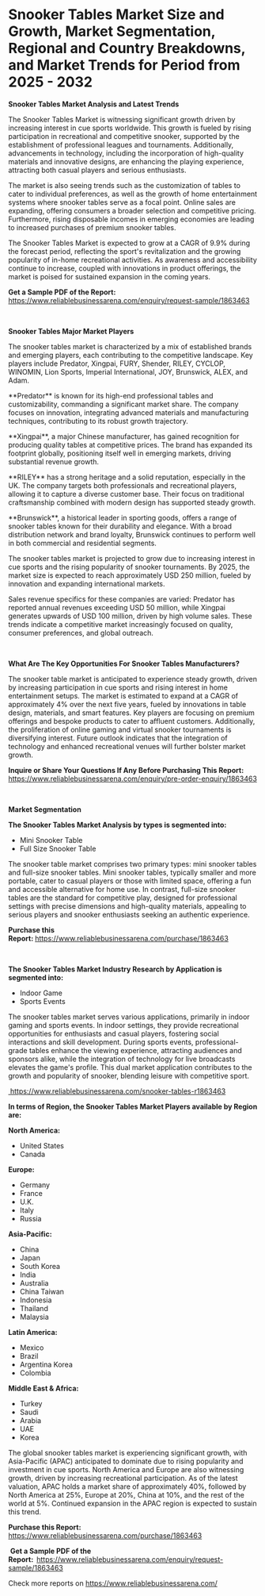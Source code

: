 <p><h1>Snooker Tables Market Size and Growth, Market Segmentation, Regional and Country Breakdowns, and Market Trends for Period from 2025 -  2032</h1></p><p><strong>Snooker Tables Market Analysis and Latest Trends</strong></p>
<p><p>The Snooker Tables Market is witnessing significant growth driven by increasing interest in cue sports worldwide. This growth is fueled by rising participation in recreational and competitive snooker, supported by the establishment of professional leagues and tournaments. Additionally, advancements in technology, including the incorporation of high-quality materials and innovative designs, are enhancing the playing experience, attracting both casual players and serious enthusiasts.</p><p>The market is also seeing trends such as the customization of tables to cater to individual preferences, as well as the growth of home entertainment systems where snooker tables serve as a focal point. Online sales are expanding, offering consumers a broader selection and competitive pricing. Furthermore, rising disposable incomes in emerging economies are leading to increased purchases of premium snooker tables.</p><p>The Snooker Tables Market is expected to grow at a CAGR of 9.9% during the forecast period, reflecting the sport's revitalization and the growing popularity of in-home recreational activities. As awareness and accessibility continue to increase, coupled with innovations in product offerings, the market is poised for sustained expansion in the coming years.</p></p>
<p><strong>Get a Sample PDF of the Report:&nbsp;</strong> <a href="https://www.reliablebusinessarena.com/enquiry/request-sample/1863463?utm_campaign=2136&utm_medium=2&utm_source=Github&utm_content=ia&utm_term=07022025&utm_id=snooker-tables">https://www.reliablebusinessarena.com/enquiry/request-sample/1863463</a></p>
<p>&nbsp;</p>
<p><strong>Snooker Tables Major Market Players</strong></p>
<p><p>The snooker tables market is characterized by a mix of established brands and emerging players, each contributing to the competitive landscape. Key players include Predator, Xingpai, FURY, Shender, RILEY, CYCLOP, WINOMIN, Lion Sports, Imperial International, JOY, Brunswick, ALEX, and Adam.</p><p>**Predator** is known for its high-end professional tables and customizability, commanding a significant market share. The company focuses on innovation, integrating advanced materials and manufacturing techniques, contributing to its robust growth trajectory. </p><p>**Xingpai**, a major Chinese manufacturer, has gained recognition for producing quality tables at competitive prices. The brand has expanded its footprint globally, positioning itself well in emerging markets, driving substantial revenue growth.</p><p>**RILEY** has a strong heritage and a solid reputation, especially in the UK. The company targets both professionals and recreational players, allowing it to capture a diverse customer base. Their focus on traditional craftsmanship combined with modern design has supported steady growth.</p><p>**Brunswick**, a historical leader in sporting goods, offers a range of snooker tables known for their durability and elegance. With a broad distribution network and brand loyalty, Brunswick continues to perform well in both commercial and residential segments.</p><p>The snooker tables market is projected to grow due to increasing interest in cue sports and the rising popularity of snooker tournaments. By 2025, the market size is expected to reach approximately USD 250 million, fueled by innovation and expanding international markets.</p><p>Sales revenue specifics for these companies are varied: Predator has reported annual revenues exceeding USD 50 million, while Xingpai generates upwards of USD 100 million, driven by high volume sales. These trends indicate a competitive market increasingly focused on quality, consumer preferences, and global outreach.</p></p>
<p>&nbsp;</p>
<p><strong>What Are The Key Opportunities For Snooker Tables Manufacturers?</strong></p>
<p><p>The snooker table market is anticipated to experience steady growth, driven by increasing participation in cue sports and rising interest in home entertainment setups. The market is estimated to expand at a CAGR of approximately 4% over the next five years, fueled by innovations in table design, materials, and smart features. Key players are focusing on premium offerings and bespoke products to cater to affluent customers. Additionally, the proliferation of online gaming and virtual snooker tournaments is diversifying interest. Future outlook indicates that the integration of technology and enhanced recreational venues will further bolster market growth.</p></p>
<p><strong>Inquire or Share Your Questions If Any Before Purchasing This Report:</strong> <a href="https://www.reliablebusinessarena.com/enquiry/pre-order-enquiry/1863463?utm_campaign=2136&utm_medium=2&utm_source=Github&utm_content=ia&utm_term=07022025&utm_id=snooker-tables">https://www.reliablebusinessarena.com/enquiry/pre-order-enquiry/1863463</a></p>
<p>&nbsp;</p>
<p><strong>Market Segmentation</strong></p>
<p><strong>The Snooker Tables Market Analysis by types is segmented into:</strong></p>
<p><ul><li>Mini Snooker Table</li><li>Full Size Snooker Table</li></ul></p>
<p><p>The snooker table market comprises two primary types: mini snooker tables and full-size snooker tables. Mini snooker tables, typically smaller and more portable, cater to casual players or those with limited space, offering a fun and accessible alternative for home use. In contrast, full-size snooker tables are the standard for competitive play, designed for professional settings with precise dimensions and high-quality materials, appealing to serious players and snooker enthusiasts seeking an authentic experience.</p></p>
<p><strong>Purchase this Report:&nbsp;</strong><a href="https://www.reliablebusinessarena.com/purchase/1863463?utm_campaign=2136&utm_medium=2&utm_source=Github&utm_content=ia&utm_term=07022025&utm_id=snooker-tables">https://www.reliablebusinessarena.com/purchase/1863463</a></p>
<p>&nbsp;</p>
<p><strong>The Snooker Tables Market Industry Research by Application is segmented into:</strong></p>
<p><ul><li>Indoor Game</li><li>Sports Events</li></ul></p>
<p><p>The snooker tables market serves various applications, primarily in indoor gaming and sports events. In indoor settings, they provide recreational opportunities for enthusiasts and casual players, fostering social interactions and skill development. During sports events, professional-grade tables enhance the viewing experience, attracting audiences and sponsors alike, while the integration of technology for live broadcasts elevates the game's profile. This dual market application contributes to the growth and popularity of snooker, blending leisure with competitive sport.</p></p>
<p><a href="https://www.reliablebusinessarena.com/snooker-tables-r1863463?utm_campaign=2136&utm_medium=2&utm_source=Github&utm_content=ia&utm_term=07022025&utm_id=snooker-tables">&nbsp;https://www.reliablebusinessarena.com/snooker-tables-r1863463</a></p>
<p><strong>In terms of Region, the Snooker Tables Market Players available by Region are:</strong></p>
<p>
    <p> <strong> North America: </strong>
        <ul>
            <li>United States</li>
            <li>Canada</li>
        </ul>
        </p> 
    <p> <strong> Europe: </strong>
        <ul>
            <li>Germany</li>
            <li>France</li>
            <li>U.K.</li>
            <li>Italy</li>
            <li>Russia</li>
        </ul>
        </p> 
    <p> <strong> Asia-Pacific: </strong>
        <ul>
            <li>China</li>
            <li>Japan</li>
            <li>South Korea</li>
            <li>India</li>
            <li>Australia</li>
            <li>China Taiwan</li>
            <li>Indonesia</li>
            <li>Thailand</li>
            <li>Malaysia</li>
        </ul>
        </p> 
    <p> <strong> Latin America: </strong>
        <ul>
            <li>Mexico</li>
            <li>Brazil</li>
            <li>Argentina Korea</li>
            <li>Colombia</li>
        </ul>
        </p> 
    <p> <strong> Middle East & Africa: </strong>
        <ul>
            <li>Turkey</li>
            <li>Saudi</li>
            <li>Arabia</li>
            <li>UAE</li>
            <li>Korea</li>
        </ul>
    </p>
    </p>
<p><p>The global snooker tables market is experiencing significant growth, with Asia-Pacific (APAC) anticipated to dominate due to rising popularity and investment in cue sports. North America and Europe are also witnessing growth, driven by increasing recreational participation. As of the latest valuation, APAC holds a market share of approximately 40%, followed by North America at 25%, Europe at 20%, China at 10%, and the rest of the world at 5%. Continued expansion in the APAC region is expected to sustain this trend.</p></p>
<p><strong>Purchase this Report: </strong><a href="https://www.reliablebusinessarena.com/purchase/1863463?utm_campaign=2136&utm_medium=2&utm_source=Github&utm_content=ia&utm_term=07022025&utm_id=snooker-tables">https://www.reliablebusinessarena.com/purchase/1863463</a></p>
<p>&nbsp;<strong>Get a Sample PDF of the Report:&nbsp;&nbsp;</strong><a href="https://www.reliablebusinessarena.com/enquiry/request-sample/1863463?utm_campaign=2136&utm_medium=2&utm_source=Github&utm_content=ia&utm_term=07022025&utm_id=snooker-tables">https://www.reliablebusinessarena.com/enquiry/request-sample/1863463</a></p>
<p><strong></strong></p>
<p>Check more reports on <a href="https://www.reliablebusinessarena.com/?utm_campaign=2136&utm_medium=2&utm_source=Github&utm_content=ia&utm_term=07022025&utm_id=snooker-tables">https://www.reliablebusinessarena.com/</a></p>